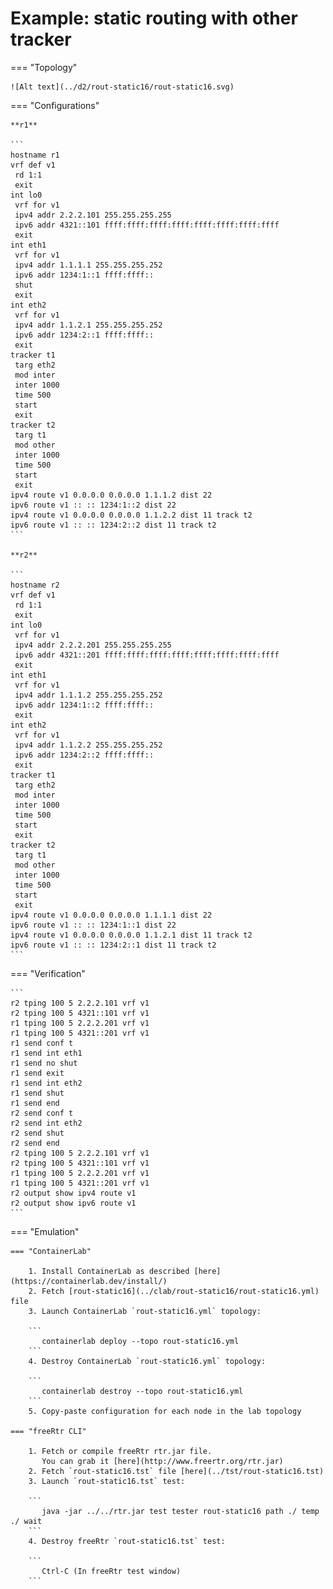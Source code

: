 # Example: static routing with other tracker

=== "Topology"

    ![Alt text](../d2/rout-static16/rout-static16.svg)

=== "Configurations"

    **r1**

    ```
    hostname r1
    vrf def v1
     rd 1:1
     exit
    int lo0
     vrf for v1
     ipv4 addr 2.2.2.101 255.255.255.255
     ipv6 addr 4321::101 ffff:ffff:ffff:ffff:ffff:ffff:ffff:ffff
     exit
    int eth1
     vrf for v1
     ipv4 addr 1.1.1.1 255.255.255.252
     ipv6 addr 1234:1::1 ffff:ffff::
     shut
     exit
    int eth2
     vrf for v1
     ipv4 addr 1.1.2.1 255.255.255.252
     ipv6 addr 1234:2::1 ffff:ffff::
     exit
    tracker t1
     targ eth2
     mod inter
     inter 1000
     time 500
     start
     exit
    tracker t2
     targ t1
     mod other
     inter 1000
     time 500
     start
     exit
    ipv4 route v1 0.0.0.0 0.0.0.0 1.1.1.2 dist 22
    ipv6 route v1 :: :: 1234:1::2 dist 22
    ipv4 route v1 0.0.0.0 0.0.0.0 1.1.2.2 dist 11 track t2
    ipv6 route v1 :: :: 1234:2::2 dist 11 track t2
    ```

    **r2**

    ```
    hostname r2
    vrf def v1
     rd 1:1
     exit
    int lo0
     vrf for v1
     ipv4 addr 2.2.2.201 255.255.255.255
     ipv6 addr 4321::201 ffff:ffff:ffff:ffff:ffff:ffff:ffff:ffff
     exit
    int eth1
     vrf for v1
     ipv4 addr 1.1.1.2 255.255.255.252
     ipv6 addr 1234:1::2 ffff:ffff::
     exit
    int eth2
     vrf for v1
     ipv4 addr 1.1.2.2 255.255.255.252
     ipv6 addr 1234:2::2 ffff:ffff::
     exit
    tracker t1
     targ eth2
     mod inter
     inter 1000
     time 500
     start
     exit
    tracker t2
     targ t1
     mod other
     inter 1000
     time 500
     start
     exit
    ipv4 route v1 0.0.0.0 0.0.0.0 1.1.1.1 dist 22
    ipv6 route v1 :: :: 1234:1::1 dist 22
    ipv4 route v1 0.0.0.0 0.0.0.0 1.1.2.1 dist 11 track t2
    ipv6 route v1 :: :: 1234:2::1 dist 11 track t2
    ```

=== "Verification"

    ```
    r2 tping 100 5 2.2.2.101 vrf v1
    r2 tping 100 5 4321::101 vrf v1
    r1 tping 100 5 2.2.2.201 vrf v1
    r1 tping 100 5 4321::201 vrf v1
    r1 send conf t
    r1 send int eth1
    r1 send no shut
    r1 send exit
    r1 send int eth2
    r1 send shut
    r1 send end
    r2 send conf t
    r2 send int eth2
    r2 send shut
    r2 send end
    r2 tping 100 5 2.2.2.101 vrf v1
    r2 tping 100 5 4321::101 vrf v1
    r1 tping 100 5 2.2.2.201 vrf v1
    r1 tping 100 5 4321::201 vrf v1
    r2 output show ipv4 route v1
    r2 output show ipv6 route v1
    ```

=== "Emulation"

    === "ContainerLab"

        1. Install ContainerLab as described [here](https://containerlab.dev/install/)  
        2. Fetch [rout-static16](../clab/rout-static16/rout-static16.yml) file  
        3. Launch ContainerLab `rout-static16.yml` topology:  

        ```
           containerlab deploy --topo rout-static16.yml  
        ```
        4. Destroy ContainerLab `rout-static16.yml` topology:  

        ```
           containerlab destroy --topo rout-static16.yml  
        ```
        5. Copy-paste configuration for each node in the lab topology

    === "freeRtr CLI"

        1. Fetch or compile freeRtr rtr.jar file.  
           You can grab it [here](http://www.freertr.org/rtr.jar)  
        2. Fetch `rout-static16.tst` file [here](../tst/rout-static16.tst)  
        3. Launch `rout-static16.tst` test:  

        ```
           java -jar ../../rtr.jar test tester rout-static16 path ./ temp ./ wait
        ```
        4. Destroy freeRtr `rout-static16.tst` test:  

        ```
           Ctrl-C (In freeRtr test window)
        ```

